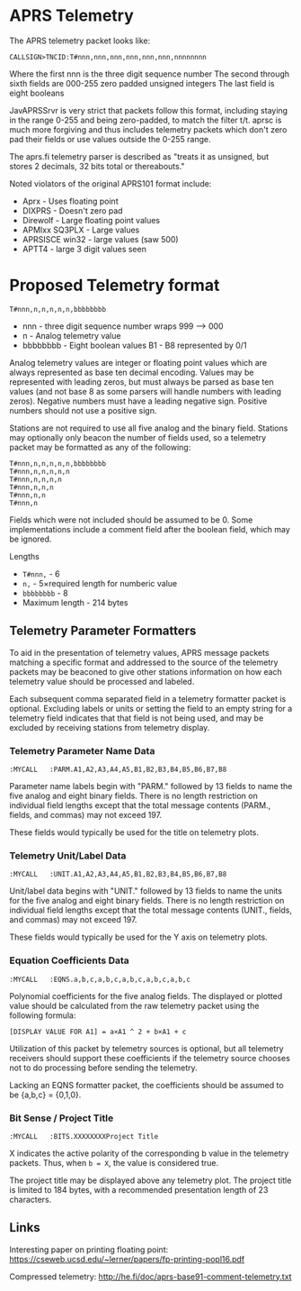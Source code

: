 # APRS Telemetry

The APRS telemetry packet looks like:
```
CALLSIGN>TNCID:T#nnn,nnn,nnn,nnn,nnn,nnn,nnnnnnnn
```

Where the first nnn is the three digit sequence number
The second through sixth fields are 000-255 zero padded unsigned integers
The last field is eight booleans

JavAPRSSrvr is very strict that packets follow this format, including
staying in the range 0-255 and being zero-padded, to match the filter t/t.
aprsc is much more forgiving and thus includes telemetry packets which
don't zero pad their fields or use values outside the 0-255 range.

The aprs.fi telemetry parser is described as 
"treats it as unsigned, but stores 2 decimals, 32 bits total or thereabouts."

Noted violators of the original APRS101 format include:

* Aprx - Uses floating point
* DIXPRS - Doesn't zero pad
* Direwolf - Large floating point values
* APMIxx  SQ3PLX - Large values
* APRSISCE win32 - large values (saw 500)
* APTT4 - large 3 digit values seen

# Proposed Telemetry format

```
T#nnn,n,n,n,n,n,bbbbbbbb
```

* nnn - three digit sequence number wraps 999 --> 000
* n - Analog telemetry value
* bbbbbbbb - Eight boolean values B1 - B8 represented by 0/1

Analog telemetry values are integer or floating point values
which are always represented as base ten decimal encoding.
Values may be represented with leading zeros, but must always be parsed
as base ten values (and not base 8 as some parsers will handle numbers
with leading zeros).
Negative numbers must have a leading negative sign. Positive numbers
should not use a positive sign.

Stations are not required to use all five analog and the binary field.
Stations may optionally only beacon the number of fields used, so a
telemetry packet may be formatted as any of the following:

```
T#nnn,n,n,n,n,n,bbbbbbbb
T#nnn,n,n,n,n,n
T#nnn,n,n,n,n
T#nnn,n,n,n
T#nnn,n,n
T#nnn,n
```

Fields which were not included should be assumed to be 0. Some implementations
include a comment field after the boolean field, which may be ignored.

Lengths
* `T#nnn,` - 6
* `n,` - 5×required length for numberic value
* `bbbbbbbb` - 8
* Maximum length - 214 bytes

## Telemetry Parameter Formatters

To aid in the presentation of telemetry values, APRS message packets
matching a specific format and addressed to the source of the telemetry
packets may be beaconed to give other stations information
on how each telemetry value should be processed and labeled.

Each subsequent comma separated field in a telemetry formatter packet is
optional. Excluding labels or units or setting the field to an empty string 
for a telemetry field indicates that that field is not being used, and
may be excluded by receiving stations from telemetry display.

### Telemetry Parameter Name Data
```
:MYCALL   :PARM.A1,A2,A3,A4,A5,B1,B2,B3,B4,B5,B6,B7,B8
```
Parameter name labels begin with "PARM." followed by 13 fields to name
the five analog and eight binary fields. There is no length restriction
on individual field lengths except that the total message contents
(PARM., fields, and commas) may not exceed 197.

These fields would typically be used for the title on telemetry plots.

### Telemetry Unit/Label Data
```
:MYCALL   :UNIT.A1,A2,A3,A4,A5,B1,B2,B3,B4,B5,B6,B7,B8
```
Unit/label data begins with "UNIT." followed by 13 fields to name
the units for the five analog and eight binary fields.
There is no length restriction
on individual field lengths except that the total message contents
(UNIT., fields, and commas) may not exceed 197.

These fields would typically be used for the Y axis on telemetry plots.

### Equation Coefficients Data

```
:MYCALL   :EQNS.a,b,c,a,b,c,a,b,c,a,b,c,a,b,c
```

Polynomial coefficients for the five analog fields.
The displayed or plotted value should be calculated from the raw
telemetry packet using the following formula:

```
[DISPLAY VALUE FOR A1] = a×A1 ^ 2 + b×A1 + c
```

Utilization of this packet by telemetry sources is optional,
but all telemetry receivers should support these coefficients
if the telemetry source chooses not to do processing before sending
the telemetry.

Lacking an EQNS formatter packet, the coefficients should be assumed to
be {a,b,c} = {0,1,0}.

### Bit Sense / Project Title

```
:MYCALL   :BITS.XXXXXXXXProject Title
```

X indicates the active polarity of the corresponding b value in the
telemetry packets. Thus, when `b = X`, the value is considered true.

The project title may be displayed above any telemetry plot.
The project title is limited to 184 bytes, with a recommended presentation
length of 23 characters.

## Links

Interesting paper on printing floating point: https://cseweb.ucsd.edu/~lerner/papers/fp-printing-popl16.pdf

Compressed telemetry: http://he.fi/doc/aprs-base91-comment-telemetry.txt

